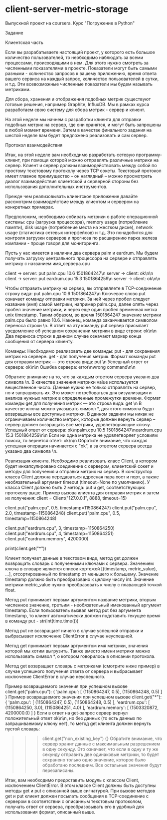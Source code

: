# client-server-metric-storage

Выпускной проект на coursera.
Курс "Погружение в Python"


Задание


Клиентская часть

Если вы разрабатываете настоящий проект, у которого есть большое количество пользователей, то необходимо наблюдать за всеми процессами, происходящими в нем. Для этого нужно смотреть за численными показателями в проекте. Показатели могут быть самыми разными - количество запросов к вашему приложению, время ответа вашего сервиса на каждый запрос, количество пользователей в сутки, и т.д. Эти всевозможные численные показатели мы будем называть метриками.

Для сбора, хранения и отображения подобных метрик существуют готовые решения, например Graphite, InfluxDB. Мы в рамках курса разработаем свою систему для сбора метрик - сервер и клиент.

На этой неделе мы начнем с разработки клиента для отправки подобных метрик на сервер, где они хранятся, и могут быть запрошены в любой момент времени. Затем в качестве финального задания на шестой неделе вам будет предложено реализовать и сам сервер.

Протокол взаимодействия

Итак, на этой неделе вам необходимо разработать сетевую программу-клиент, при помощи которой можно отправлять различные метрики на сервер. Клиент и сервер должны взаимодействовать между собой по простому текстовому протоколу через TCP сокеты. Текстовый протокол имеет главное преимущество – он наглядный – можно просмотреть диалог взаимодействия клиентской и серверной стороны без использования дополнительных инструментов.

Прежде чем реализовывать клиентское приложение давайте рассмотрим взаимодействие между клиентом и сервером на конкретных примерах.

Предположим, необходимо собирать метрики о работе операционной системы: cpu (загрузка процессора), memory usage (потребление памяти), disk usage (потребление места на жестком диске), network usage (статистика сетевых интерфейсов) и т.д. Это понадобится для контроля загрузки серверов и прогноза по расширению парка железа компании - проще говоря для мониторинга.

Пусть у нас имеется в наличии два сервера palm и eardrum. Мы будем получать загрузку центрального процессора на сервере и отправлять метрику с названием имя_сервера.cpu

client -> server: put palm.cpu 10.6 1501864247\n
server -> client: ok\n\n
client -> server: put eardrum.cpu 15.3 1501864259\n
server -> client: ok\n\n

Чтобы отправить метрику на сервер, вы отправляете в TCP-соединение строку вида: 
put palm.cpu 10.6 1501864247\n
Ключевое слово put означает команду отправки метрики. За ней через пробел следует название (имя) самой метрики, например palm.cpu, далее опять через пробел значение метрики, и через еще один пробел временная метка unix timestamp. Таким образом, во время 1501864247 значение метрики palm.cpu было равно 10.6. Наконец, команда заканчивается символом переноса строки \n.
В ответ на эту команду put сервер присылает уведомление об успешном сохранении метрики в виде строки:
ok\n\n
Два переноса строки в данном случае означают маркер конца сообщения от сервера клиенту.

Команды:
Необходимо реализовать две команды:
put - для сохранения метрик на сервере.
get - для получения метрик.
Формат команды put для отправки метрик — это строка вида:
put <key> <value> <timestamp>\n
Успешный ответ от сервера:
ok\n\n
Ошибка сервера:
error\nwrong command\n\n

Обратите внимание на то, что за каждым ответом сервера указано два символа \n. В качестве значения метрики value используется вещественное число.
Данные нужно не только отправлять на сервер, но и запрашивать их. Это может потребоваться для визуализации и анализа нужных метрик в определенные промежутки времени.
Формат команды get для получения метрик — это строка вида:
get <key>\n
В качестве ключа можно указывать символ *, для этого символа будут возвращены все доступные метрики. В данном задании мы никак не ограничиваем количество метрик, которые должен вернуть сервер – сервер должен возвращать все метрики, удовлетворяющие ключу.
Успешный ответ от сервера:
ok\npalm.cpu 10.5 1501864247\neardrum.cpu 15.3 1501864259\n\n
Если ни одна метрика не удовлетворяет условиям поиска, то вернется ответ:
ok\n\n
Обратите внимание, что каждая успешная операция начинается с "ok", а за ответом сервера всегда указано два символа \n.

Реализация клиента.
Необходимо реализовать класс Client, в котором будет инкапсулировано соединение с сервером, клиентский сокет и методы для получения и отправки метрик на сервер. В конструктор класса Client должна передаваться адресная пара хост и порт, а также необязательный аргумент timeout (timeout=None по умолчанию). У класса Client должно быть 2 метода: put и get, соответствующих протоколу выше.
Пример вызова клиента для отправки метрик и затем их получения:
client = Client("127.0.0.1", 8888, timeout=15)

client.put("palm.cpu", 0.5, timestamp=1150864247)
client.put("palm.cpu", 2.0, timestamp=1150864248)
client.put("palm.cpu", 0.5, timestamp=1150864248)

client.put("eardrum.cpu", 3, timestamp=1150864250)
client.put("eardrum.cpu", 4, timestamp=1150864251)
client.put("eardrum.memory", 4200000)

print(client.get("*"))

Клиент получает данные в текстовом виде, метод get должен возвращать словарь с полученными ключами с сервера. Значением ключа в словаре является список кортежей [(timestamp, metric_value), ...], отсортированный по timestamp от меньшего к большему. Значение timestamp должно быть преобразовано к целому числу int. Значение метрики metric_value нужно преобразовать к числу с плавающей точкой float.

Метод put принимает первым аргументом название метрики, вторым численное значение, третьим - необязательный именованный аргумент timestamp. Если пользователь вызвал метод put без аргумента timestamp, то клиент автоматически должен подставить текущее время в команду put - str(int(time.time()))

Метод put не возвращает ничего в случае успешной отправки и выбрасывает исключение ClientError в случае неуспешной.

Метод get принимает первым аргументом имя метрики, значения которой мы хотим выгрузить. Также вместо имени метрики можно использовать символ *, о котором говорилось в описании протокола.

Метод get возвращает словарь с метриками (смотрите ниже пример) в случае успешного получения ответа от сервера и выбрасывает исключение ClientError в случае неуспешного.

Пример возвращаемого значения при успешном вызове client.get("palm.cpu"):
{
  'palm.cpu': [
    (1150864247, 0.5),
    (1150864248, 0.5)
  ]
}
Пример возвращаемого значения при успешном вызове client.get("*"):
{
  'palm.cpu': [
    (1150864247, 0.5),
    (1150864248, 0.5)
  ],
  'eardrum.cpu': [
    (1150864250, 3.0),
    (1150864251, 4.0)
  ],
  'eardrum.memory': [
    (1503320872, 4200000.0)
  ]
}
Если в ответ на get-запрос сервер вернул положительный ответ ok\n\n, но без данных (то есть данных по запрашиваемому ключу нет), то метод get клиента должен вернуть пустой словарь:
>>> client.get("non_existing_key")
{}
Обратите внимание, что сервер хранит данные с максимальным разрешением в одну секунду. Это означает, что если в одну и ту же секунду отправить две одинаковые метрики, то будет сохранено только одно значение, которое было обработано последним. Все остальные значения будут перезаписаны.

Итак, вам необходимо предоставить модуль с классом Client, исключением ClientError. В этом классе Client должны быть доступны методы get и put с описанной выше сигнатурой. При вызове методов get и put клиент должен посылать сообщения в TCP-соединение с сервером в соответствии с описанным текстовым протоколом, получать ответ от сервера, преобразовывать его в удобный для использования формат, описанный выше.
